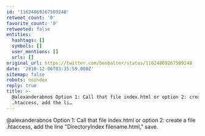 ```yaml
---
id: '11624869267509248'
retweet_count: '0'
favorite_count: '0'
retweeted: false
entities:
  hashtags: []
  symbols: []
  user_mentions: []
  urls: []
original_url: https://twitter.com/benbalter/status/11624869267509248
date: '2010-12-06T03:35:59.000Z'
sitemap: false
robots: noindex
reply: true
title: >-
  @alexanderabnos Option 1: Call that file index.html or option 2: create a file
  .htaccess, add the li…
---
```


@alexanderabnos Option 1: Call that file index.html or option 2: create a file .htaccess, add the line "DirectoryIndex filename.html," save.